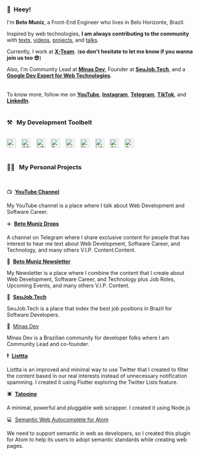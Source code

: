 ### 👋&nbsp;&nbsp;Heey!

I'm **Beto Muniz**, a Front-End Engineer who lives in Belo Horizonte, Brazil.

Inspired by web technologies, **I am always contributing to the community** with [texts](https://betomuniz.com/drops), [videos](https://www.youtube.com/c/betomuniz), [projects](https://github.com/obetomuniz), and [talks](https://speakerdeck.com/obetomuniz).

Currently, I work at **[X-Team](https://x-team.com/)**. 
(**so don't hesitate to let me know if you wanna join us too 😎**)

Also, I'm Community Lead at **[Minas Dev](https://minasdev.org)**, Founder at **[SeuJob.Tech](https://seujob.tech)**, and a **[Google Dev Expert for Web Technologies](https://developers.google.com/community/experts/directory/profile/profile-beto_muniz)**.
<br><br><br>
To know more, follow me on **[YouTube](https://www.youtube.com/c/betomuniz)**, **[Instagram](https://instagram.com/obetomuniz)**, **[Telegram](https://t.me.com/obetomuniz_drops)**, **[TikTok](https://www.tiktok.com/@obetomuniz)**, and **[LinkedIn](https://www.linkedin.com/in/obetomuniz)**.
<br><br>
### ⚒&nbsp;&nbsp;&nbsp;My Development Toolbelt
<br><img alt="JavaScript" title="JavaScript" src="https://user-images.githubusercontent.com/1680157/87443764-4af82c80-c5cc-11ea-82c2-c368ee12cf6d.png" height="24">&nbsp;&nbsp;&nbsp;&nbsp;<img alt="CSS" title="CSS" src="https://user-images.githubusercontent.com/1680157/87443759-4a5f9600-c5cc-11ea-8ae0-715433c1f781.png" height="24">&nbsp;&nbsp;&nbsp;&nbsp;<img alt="HTML" title="HTML" src="https://user-images.githubusercontent.com/1680157/87443762-4af82c80-c5cc-11ea-85cf-57be0e83c169.png" height="24">&nbsp;&nbsp;&nbsp;&nbsp;<img alt="TypeScript" title="TypeScript" src="https://user-images.githubusercontent.com/1680157/87443766-4af82c80-c5cc-11ea-8a13-a651f150fa99.png" height="24">&nbsp;&nbsp;&nbsp;&nbsp;<img alt=" title=" title="Node.js" src="https://user-images.githubusercontent.com/1680157/87443758-4a5f9600-c5cc-11ea-8f63-92e126a1145b.png" height="24">&nbsp;&nbsp;&nbsp;&nbsp;<img alt="Flutter" title="Flutter" src="https://user-images.githubusercontent.com/1680157/87443756-49c6ff80-c5cc-11ea-9052-ecd76bb5ce81.png" height="24">&nbsp;&nbsp;&nbsp;&nbsp;<img alt="VS Code" title="VS Code" src="https://user-images.githubusercontent.com/1680157/87443751-492e6900-c5cc-11ea-9854-f82d4d921133.png" height="24">&nbsp;&nbsp;&nbsp;&nbsp;<img alt="Git" title="Git" src="https://user-images.githubusercontent.com/1680157/87443755-49c6ff80-c5cc-11ea-954a-579f7c72873a.png" height="24">&nbsp;&nbsp;&nbsp;&nbsp;<img alt="Google Chrome" title="Google Chrome" src="https://user-images.githubusercontent.com/1680157/87443745-47fd3c00-c5cc-11ea-878f-44f34572775e.png" height="24"><br><br>
### 👨‍💻&nbsp;&nbsp;&nbsp;My Personal Projects
<br>

📺&nbsp;&nbsp;**[YouTube Channel](https://beto.im/youtube)**

My YouTube channel is a place where I talk about Web Development and Software Career.

✈️&nbsp;&nbsp;**[Beto Muniz Drops](https://beto.im/telegram)**

A channel on Telegram where I share exclusive content for people that has interest to hear me text about Web Development, Software Career, and Technology, and many others V.I.P. Content.Content.


📰&nbsp;&nbsp;**[Beto Muniz Newsletter](https://beto.im/newsletter)**

My Newsletter is a place where I combine the content that I create about Web Development, Software Career, and Technology plus Job Roles, Upcoming Events, and many others V.I.P. Content.

💼&nbsp;&nbsp;**[SeuJob.Tech](https://seujob.tech)**

SeuJob.Tech is a place that index the best job positions in Brazil for Software Developers.

🔺&nbsp;&nbsp;[Minas Dev](https://minasdev.org)

Minas Dev is a Brazilian community for developer folks where I am Community Lead and co-founder.

🕴&nbsp;&nbsp;**[Listtta](https://listtta.com)**

Listtta is an improved and minimal way to use Twitter that I created to filter the content based in our real interests instead of unnecessary notification spamming. I created it using Flutter exploring the Twitter Lists feature.

🕷&nbsp;&nbsp;**[Tatooine](https://github.com/obetomuniz/tatooine)**

A minimal, powerful and pluggable web scrapper. I created it using Node.js

💻&nbsp;&nbsp;[Semantic Web Autocomplete for Atom](https://github.com/obetomuniz/autocomplete-semantic-web)

We need to support semantic in web as developers, so I created this plugin for Atom to help its users to adopt semantic standards while creating web pages.
